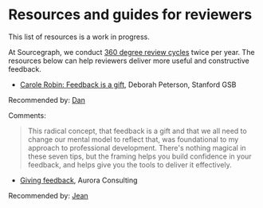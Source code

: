 # Resources and guides for reviewers

This list of resources is a work in progress.

At Sourcegraph, we conduct [360 degree review cycles](index.md) twice per year. The resources below can help reviewers deliver more useful and constructive feedback.

- [Carole Robin: Feedback is a gift](https://www.gsb.stanford.edu/insights/carole-robin-feedback-gift), Deborah Peterson, Stanford GSB

Recommended by: [Dan](../../company/team/index.md#dan-adler-he-him)

Comments:

> This radical concept, that feedback is a gift and that we all need to change our mental model to reflect that, was foundational to my approach to professional development. There's nothing magical in these seven tips, but the framing helps you build confidence in your feedback, and helps give you the tools to deliver it effectively.

- [Giving feedback](https://www.aurorapatents.com/blog/feedback), Aurora Consulting

Recommended by: [Jean](../../company/team/index.md#jean-du-plessis-he-him)
